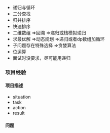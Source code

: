 - 递归与循环
- 二分查找
- 归并排序
- 快速排序
- 二维数组 $\Rightarrow$回溯 $\Rightarrow$递归或栈模拟递归
- 求最优解 $\Rightarrow$动态规划 $\Rightarrow$递归或者dp数组加循环
- 子问题存在特殊选择 $\Rightarrow$贪婪算法
- 位运算
- 面试时没要求，尽可能用递归

### 项目经验
#### 项目描述
- situation
- task
- action
- result
#### 问题
<!--stackedit_data:
eyJoaXN0b3J5IjpbLTMzNzcxMTE4OSw0NDQ0MTU0LC0xNjI0Nz
A4NzY4LDE4ODg1MDEwMzldfQ==
-->